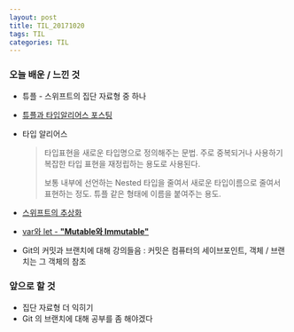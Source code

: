 ```yaml
---
layout: post
title: TIL_20171020
tags: TIL
categories: TIL
---
```


### 오늘 배운 / 느낀 것

- 튜플 - 스위프트의 집단 자료형 중 하나
- [튜플과 타입알리어스 포스팅](https://youth27.github.io/swift/2017/10/20/tuple_typealias/)
- 타입 알리어스

  > 타입표현을 새로운 타입명으로 정의해주는 문법. 주로 중복되거나 사용하기 복잡한 타입 표현을 재정립하는 용도로 사용된다. 
  >
  > 보통 내부에 선언하는 Nested 타입을 줄여서 새로운 타입이름으로 줄여서 표현하는 정도. 튜플 같은 형태에 이름을 붙여주는 용도.

- [스위프트의 추상화](https://youth27.github.io/swift/2017/10/20/abstract_String/)

- [var와 let - **"Mutable와 Immutable"**](https://youth27.github.io/swift/2017/10/20/var_let/)
- Git의 커밋과 브랜치에 대해 강의들음 : 커밋은 컴퓨터의 세이브포인트, 객체 / 브랜치는 그 객체의 참조



### 앞으로 할 것

- 집단 자료형 더 익히기
- Git 의 브랜치에 대해 공부를 좀 해야겠다
